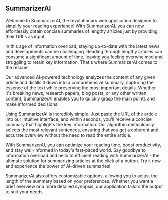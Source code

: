 ## SummarizerAI

Welcome to SummarizerAI, the revolutionary web application designed to simplify your reading experience! With SummarizerAI, you can now effortlessly obtain concise summaries of lengthy articles just by providing their URLs as input.

In this age of information overload, staying up-to-date with the latest news and developments can be challenging. Reading through lengthy articles can consume a significant amount of time, leaving you feeling overwhelmed and struggling to retain key information. That's where SummarizerAI comes to the rescue!

Our advanced AI-powered technology analyzes the content of any given article and distills it down into a comprehensive summary, capturing the essence of the text while preserving the most important details. Whether it's breaking news, research papers, blog posts, or any other written content, SummarizerAI enables you to quickly grasp the main points and make informed decisions.

Using SummarizerAI is incredibly simple. Just paste the URL of the article into our intuitive interface, and within seconds, you'll receive a concise summary that highlights the key information. Our algorithm meticulously selects the most relevant sentences, ensuring that you get a coherent and accurate overview without the need to read the entire article.

With SummarizerAI, you can optimize your reading time, boost productivity, and stay well-informed in today's fast-paced world. Say goodbye to information overload and hello to efficient reading with SummarizerAI - the ultimate solution for summarizing articles at the click of a button. Try it now and experience the power of AI-driven summaries!

SummarizerAI also offers customizable options, allowing you to adjust the length of the summary based on your preferences. Whether you want a brief overview or a more detailed synopsis, our application tailors the output to suit your needs.
